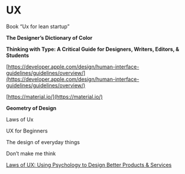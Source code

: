 # UX

Book “Ux for lean startup”

****The Designer’s Dictionary of Color****

****Thinking with Type: A Critical Guide for Designers, Writers, Editors, & Students****

[https://developer.apple.com/design/human-interface-guidelines/guidelines/overview/](https://developer.apple.com/design/human-interface-guidelines/guidelines/overview/)

[https://material.io/](https://material.io/)

****Geometry of Design****

Laws of Ux

UX for Beginners

The design of everyday things

Don’t make me think

[Laws of UX: Using Psychology to Design Better Products & Services](https://www.amazon.com/Laws-UX-Psychology-Products-Services-ebook/dp/B087F24RJB/ref=sr_1_1?crid=1UB36HWB64DAH&keywords=laws+of+ux&qid=1651155427&s=digital-text&sprefix=laws+of+ux%2Cdigital-text%2C132&sr=1-1)

